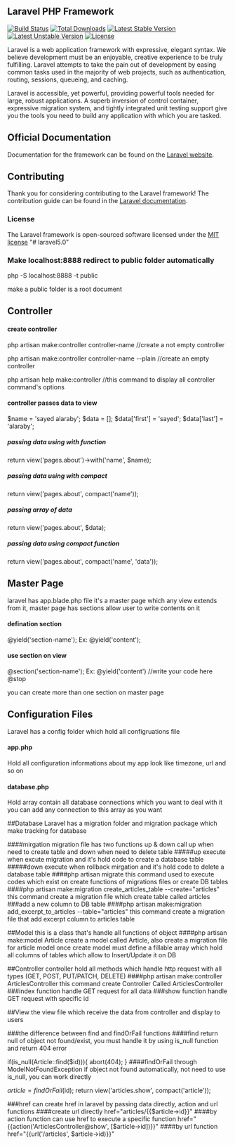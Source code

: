 ## Laravel PHP Framework

[![Build Status](https://travis-ci.org/laravel/framework.svg)](https://travis-ci.org/laravel/framework)
[![Total Downloads](https://poser.pugx.org/laravel/framework/downloads.svg)](https://packagist.org/packages/laravel/framework)
[![Latest Stable Version](https://poser.pugx.org/laravel/framework/v/stable.svg)](https://packagist.org/packages/laravel/framework)
[![Latest Unstable Version](https://poser.pugx.org/laravel/framework/v/unstable.svg)](https://packagist.org/packages/laravel/framework)
[![License](https://poser.pugx.org/laravel/framework/license.svg)](https://packagist.org/packages/laravel/framework)

Laravel is a web application framework with expressive, elegant syntax. We believe development must be an enjoyable, creative experience to be truly fulfilling. Laravel attempts to take the pain out of development by easing common tasks used in the majority of web projects, such as authentication, routing, sessions, queueing, and caching.

Laravel is accessible, yet powerful, providing powerful tools needed for large, robust applications. A superb inversion of control container, expressive migration system, and tightly integrated unit testing support give you the tools you need to build any application with which you are tasked.

## Official Documentation

Documentation for the framework can be found on the [Laravel website](http://laravel.com/docs).

## Contributing

Thank you for considering contributing to the Laravel framework! The contribution guide can be found in the [Laravel documentation](http://laravel.com/docs/contributions).

### License

The Laravel framework is open-sourced software licensed under the [MIT license](http://opensource.org/licenses/MIT)
"# laravel5.0"


### Make localhost:8888 redirect to public folder automatically
php -S localhost:8888 -t public

make a public folder is a root document 

## Controller
#### create controller
php artisan make:controller controller-name   		//create a not empty controller

php artisan make:controller controller-name --plain //create an empty controller

php artisan help make:controller  					//this command to display all controller command's options


#### controller passes data to view
$name = 'sayed alaraby';
$data = [];
$data['first'] = 'sayed';
$data['last'] = 'alaraby';

##### passing data using with function
return view('pages.about')->with('name', $name);
##### passing data using with compact
return view('pages.about', compact('name'));

##### passing array of data 
return view('pages.about', $data);

##### passing data using compact function
return view('pages.about', compact('name', 'data'));

## Master Page
laravel has app.blade.php file it's a master page which any view extends from it,
master page has sections allow user to write contents on it

#### defination section
@yield('section-name');
Ex: @yield('content');

#### use section on view
@section('section-name');
Ex: 
@yield('content')
//write your code here
@stop

you can create more than one section on master page

## Configuration Files
Laravel has a config folder which hold all configruations file

####  app.php
Hold all configuration informations about my app look like timezone, url and so on

#### database.php
Hold array contain all database connections which you want to deal with it
you can add any connection to this array as you want

##Database
Laravel has a migration folder and migration package which make tracking for database

####mirgation
migration file has two functions up & down call up when need to create table and down when need to delete table
#####up execute when excute migration and it's hold code to create a database table
#####down execute when rollback mirgation and it's hold code to delete a database table
####php artisan migrate
this command used to execute codes which exist on create functions of migrations files or
create DB tables
####php artisan make:migration create_articles_table --create="articles"
this command create a migration file which create table called articles
###add a new column to DB table
####php artisan make:migration add_excerpt_to_articles --table="articles"
this command create a migration file that add excerpt column to articles table

##Model
this is a class that's handle all functions of object
####php artisan make:model Article
create a model called Article, also create a migration file for article model
once create model must define a fillable array which hold all columns of tables which allow to Insert/Update it on DB

##Controller
controller hold all methods which handle http request with all types (GET, POST, PUT/PATCH, DELETE)
####php artisan make:controller ArticlesController
this command create Controller Called ArticlesController
###index function
handle GET request for all data
###show function
handle GET request with specific id

##View
the view file which receive the data from controller and display to users



###the difference between find and findOrFail functions
####find
return null of object not found/exist,
you must handle it by using is_null function and return 404 error

if(is_null(Article::find($id))){
	abort(404);
}
####findOrFail
through ModelNotFoundException if object not found automatically, not need to use is_null,
you can work directly

$article = findOrFail($id);
return view('articles.show', compact('article'));

###href
can create href in laravel by passing data directly, action and url functions
####create url directly
href="articles/{{$article->id}}"
####by action function
can use href to execute a specific function
href="{{action('ArticlesController@show', [$article->id])}}"
####by url function
href="{{url('/articles', $article->id)}}"